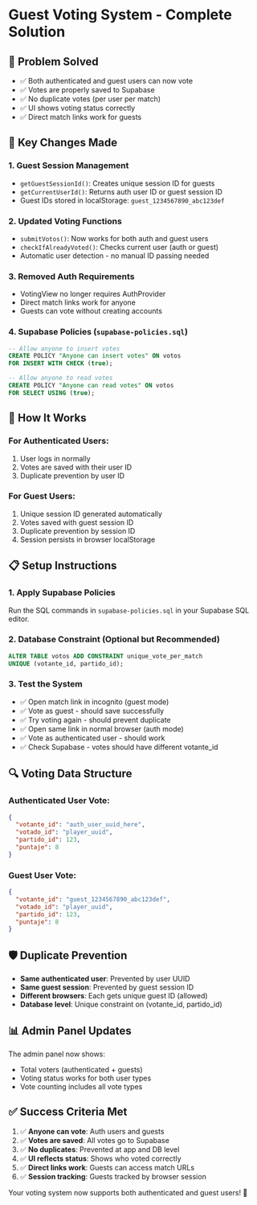 # Guest Voting System - Complete Solution

## 🎯 Problem Solved
- ✅ Both authenticated and guest users can now vote
- ✅ Votes are properly saved to Supabase
- ✅ No duplicate votes (per user per match)
- ✅ UI shows voting status correctly
- ✅ Direct match links work for guests

## 🔧 Key Changes Made

### 1. **Guest Session Management**
- `getGuestSessionId()`: Creates unique session ID for guests
- `getCurrentUserId()`: Returns auth user ID or guest session ID
- Guest IDs stored in localStorage: `guest_1234567890_abc123def`

### 2. **Updated Voting Functions**
- `submitVotos()`: Now works for both auth and guest users
- `checkIfAlreadyVoted()`: Checks current user (auth or guest)
- Automatic user detection - no manual ID passing needed

### 3. **Removed Auth Requirements**
- VotingView no longer requires AuthProvider
- Direct match links work for anyone
- Guests can vote without creating accounts

### 4. **Supabase Policies** (`supabase-policies.sql`)
```sql
-- Allow anyone to insert votes
CREATE POLICY "Anyone can insert votes" ON votos
FOR INSERT WITH CHECK (true);

-- Allow anyone to read votes
CREATE POLICY "Anyone can read votes" ON votos
FOR SELECT USING (true);
```

## 🚀 How It Works

### For Authenticated Users:
1. User logs in normally
2. Votes are saved with their user ID
3. Duplicate prevention by user ID

### For Guest Users:
1. Unique session ID generated automatically
2. Votes saved with guest session ID
3. Duplicate prevention by session ID
4. Session persists in browser localStorage

## 📋 Setup Instructions

### 1. **Apply Supabase Policies**
Run the SQL commands in `supabase-policies.sql` in your Supabase SQL editor.

### 2. **Database Constraint (Optional but Recommended)**
```sql
ALTER TABLE votos ADD CONSTRAINT unique_vote_per_match 
UNIQUE (votante_id, partido_id);
```

### 3. **Test the System**
- ✅ Open match link in incognito (guest mode)
- ✅ Vote as guest - should save successfully
- ✅ Try voting again - should prevent duplicate
- ✅ Open same link in normal browser (auth mode)
- ✅ Vote as authenticated user - should work
- ✅ Check Supabase - votes should have different votante_id

## 🔍 Voting Data Structure

### Authenticated User Vote:
```json
{
  "votante_id": "auth_user_uuid_here",
  "votado_id": "player_uuid",
  "partido_id": 123,
  "puntaje": 8
}
```

### Guest User Vote:
```json
{
  "votante_id": "guest_1234567890_abc123def",
  "votado_id": "player_uuid", 
  "partido_id": 123,
  "puntaje": 8
}
```

## 🛡️ Duplicate Prevention

- **Same authenticated user**: Prevented by user UUID
- **Same guest session**: Prevented by guest session ID
- **Different browsers**: Each gets unique guest ID (allowed)
- **Database level**: Unique constraint on (votante_id, partido_id)

## 📊 Admin Panel Updates

The admin panel now shows:
- Total voters (authenticated + guests)
- Voting status works for both user types
- Vote counting includes all vote types

## ✅ Success Criteria Met

1. ✅ **Anyone can vote**: Auth users and guests
2. ✅ **Votes are saved**: All votes go to Supabase
3. ✅ **No duplicates**: Prevented at app and DB level
4. ✅ **UI reflects status**: Shows who voted correctly
5. ✅ **Direct links work**: Guests can access match URLs
6. ✅ **Session tracking**: Guests tracked by browser session

Your voting system now supports both authenticated and guest users! 🎉